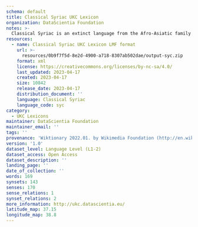 ```yaml
---
schema: default
title: Classical Syriac UKC Lexicon
organization: DataScientia Foundation
notes: >-
  Classical Syriac is an extinct language from the Afro-Asiatic family that used to be spoken in Eurasia. The UKC Lexicon of Classical Syriac is represented as a lexico-semantic network. It consists of words, word senses, synsets, as well as sense-level and synset-level relationships
resources:
  - name: Classical Syriac UKC Lexicon LMF format
    url: >-
      resources/0b9f7f5d-8e2d-4900-a718-8307ab502dae/output-syc.zip
    format: xml
    license: https://creativecommons.org/licenses/by-nc-sa/4.0/
    last_updated: 2023-04-17
    created: 2023-04-17
    size: 10842
    release_date: 2023-04-17
    distribution_document: ''
    language: Classical Syriac
    language_code: syc
category:
  - UKC Lexicons
maintainer: DataScientia Foundation
maintainer_email: ''
tags: ''
provenance: 'Wiktionary 2022.01. by Wikimedia Foundation (http://en.wiktionary.org); CogNet 2.1 by Khuyagbaatar Batsuren, National University of Mongolia (http://cognet.ukc.disi.unitn.it); KinDiv: Kinship Diversity 1.0 by Temuulen Khishigsuren (http://ukc.disi.unitn.it/index.php/kinship/); Antonymy 1.0 by Gábor Bella (http://ukc.datascientia.eu); Princeton WordNet 2.1 by Princeton University (https://wordnet.princeton.edu)'
version: '1.0'
dataset_level: Language Level (L1-2)
dataset_access: Open Access
dataset_description: ''
landing_page: ''
date_of_collection: ''
words: 169
synsets: 143
senses: 170
sense_relations: 1
synset_relations: 2
more_information: http://ukc.datascientia.eu/
latitude_map: 37.15
longitude_map: 38.8
---
```

